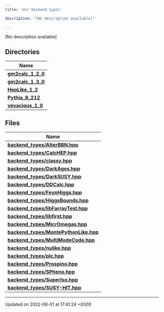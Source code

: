 ```yaml
---
title: 'dir backend_types'

description: "[No description available]"

---
```







[No description available]

## Directories

| Name           |
| -------------- |
| **[gm2calc_1_2_0](/documentation/code/gambit_sphinx/files/dir_3882af314fbae13225da1aacf68a32d3/#dir-gm2calc-1-2-0)**  |
| **[gm2calc_1_3_0](/documentation/code/gambit_sphinx/files/dir_e3ec43b41a0f060c1c56e88f55222135/#dir-gm2calc-1-3-0)**  |
| **[HepLike_1_2](/documentation/code/gambit_sphinx/files/dir_6fccc6c9828a1b32c79249090280a5fa/#dir-heplike-1-2)**  |
| **[Pythia_8_212](/documentation/code/gambit_sphinx/files/dir_f6265655d4928eb9f90e439e34e335a8/#dir-pythia-8-212)**  |
| **[vevacious_1_0](/documentation/code/gambit_sphinx/files/dir_f1f2e6ca6d947d21943ec8ed42424e5a/#dir-vevacious-1-0)**  |

## Files

| Name           |
| -------------- |
| **[backend_types/AlterBBN.hpp](/documentation/code/gambit_sphinx/files/alterbbn_8hpp/#file-alterbbn.hpp)**  |
| **[backend_types/CalcHEP.hpp](/documentation/code/gambit_sphinx/files/calchep_8hpp/#file-calchep.hpp)**  |
| **[backend_types/classy.hpp](/documentation/code/gambit_sphinx/files/classy_8hpp/#file-classy.hpp)**  |
| **[backend_types/DarkAges.hpp](/documentation/code/gambit_sphinx/files/darkages_8hpp/#file-darkages.hpp)**  |
| **[backend_types/DarkSUSY.hpp](/documentation/code/gambit_sphinx/files/darksusy_8hpp/#file-darksusy.hpp)**  |
| **[backend_types/DDCalc.hpp](/documentation/code/gambit_sphinx/files/ddcalc_8hpp/#file-ddcalc.hpp)**  |
| **[backend_types/FeynHiggs.hpp](/documentation/code/gambit_sphinx/files/feynhiggs_8hpp/#file-feynhiggs.hpp)**  |
| **[backend_types/HiggsBounds.hpp](/documentation/code/gambit_sphinx/files/higgsbounds_8hpp/#file-higgsbounds.hpp)**  |
| **[backend_types/libFarrayTest.hpp](/documentation/code/gambit_sphinx/files/libfarraytest_8hpp/#file-libfarraytest.hpp)**  |
| **[backend_types/libfirst.hpp](/documentation/code/gambit_sphinx/files/libfirst_8hpp/#file-libfirst.hpp)**  |
| **[backend_types/MicrOmegas.hpp](/documentation/code/gambit_sphinx/files/micromegas_8hpp/#file-micromegas.hpp)**  |
| **[backend_types/MontePythonLike.hpp](/documentation/code/gambit_sphinx/files/montepythonlike_8hpp/#file-montepythonlike.hpp)**  |
| **[backend_types/MultiModeCode.hpp](/documentation/code/gambit_sphinx/files/multimodecode_8hpp/#file-multimodecode.hpp)**  |
| **[backend_types/nulike.hpp](/documentation/code/gambit_sphinx/files/nulike_8hpp/#file-nulike.hpp)**  |
| **[backend_types/plc.hpp](/documentation/code/gambit_sphinx/files/plc_8hpp/#file-plc.hpp)**  |
| **[backend_types/Prospino.hpp](/documentation/code/gambit_sphinx/files/prospino_8hpp/#file-prospino.hpp)**  |
| **[backend_types/SPheno.hpp](/documentation/code/gambit_sphinx/files/spheno_8hpp/#file-spheno.hpp)**  |
| **[backend_types/SuperIso.hpp](/documentation/code/gambit_sphinx/files/superiso_8hpp/#file-superiso.hpp)**  |
| **[backend_types/SUSY-HIT.hpp](/documentation/code/gambit_sphinx/files/susy-hit_8hpp/#file-susy-hit.hpp)**  |






-------------------------------

Updated on 2022-08-01 at 17:41:24 +0000
